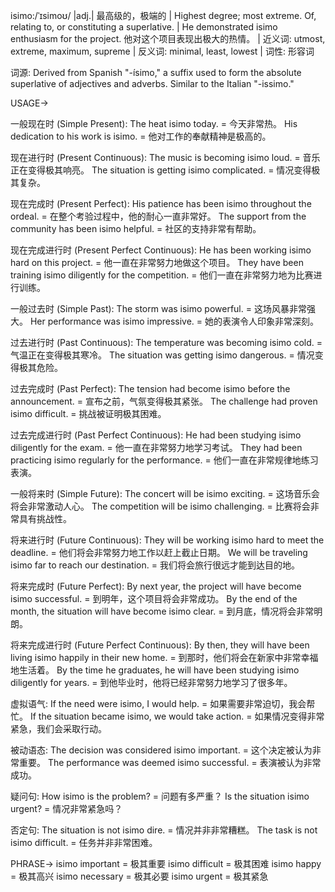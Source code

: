 isimo:/ˈɪsimoʊ/ |adj.| 最高级的，极端的 |  Highest degree; most extreme.  Of, relating to, or constituting a superlative. | He demonstrated isimo enthusiasm for the project. 他对这个项目表现出极大的热情。 | 近义词: utmost, extreme, maximum, supreme | 反义词: minimal, least, lowest | 词性: 形容词

词源:  Derived from Spanish "-ísimo," a suffix used to form the absolute superlative of adjectives and adverbs.  Similar to the Italian "-issimo."

USAGE->

一般现在时 (Simple Present):
The heat isimo today. = 今天非常热。
His dedication to his work is isimo. = 他对工作的奉献精神是极高的。

现在进行时 (Present Continuous):
The music is becoming isimo loud. = 音乐正在变得极其响亮。
The situation is getting isimo complicated. = 情况变得极其复杂。

现在完成时 (Present Perfect):
His patience has been isimo throughout the ordeal. = 在整个考验过程中，他的耐心一直非常好。
The support from the community has been isimo helpful. = 社区的支持非常有帮助。

现在完成进行时 (Present Perfect Continuous):
He has been working isimo hard on this project. = 他一直在非常努力地做这个项目。
They have been training isimo diligently for the competition. = 他们一直在非常努力地为比赛进行训练。

一般过去时 (Simple Past):
The storm was isimo powerful. = 这场风暴非常强大。
Her performance was isimo impressive. = 她的表演令人印象非常深刻。

过去进行时 (Past Continuous):
The temperature was becoming isimo cold. = 气温正在变得极其寒冷。
The situation was getting isimo dangerous. = 情况变得极其危险。


过去完成时 (Past Perfect):
The tension had become isimo before the announcement. =  宣布之前，气氛变得极其紧张。
The challenge had proven isimo difficult. =  挑战被证明极其困难。


过去完成进行时 (Past Perfect Continuous):
He had been studying isimo diligently for the exam. = 他一直在非常努力地学习考试。
They had been practicing isimo regularly for the performance. = 他们一直在非常规律地练习表演。


一般将来时 (Simple Future):
The concert will be isimo exciting. = 这场音乐会将会非常激动人心。
The competition will be isimo challenging. = 比赛将会非常具有挑战性。


将来进行时 (Future Continuous):
They will be working isimo hard to meet the deadline. = 他们将会非常努力地工作以赶上截止日期。
We will be traveling isimo far to reach our destination. = 我们将会旅行很远才能到达目的地。


将来完成时 (Future Perfect):
By next year, the project will have become isimo successful. = 到明年，这个项目将会非常成功。
By the end of the month, the situation will have become isimo clear. = 到月底，情况将会非常明朗。


将来完成进行时 (Future Perfect Continuous):
By then, they will have been living isimo happily in their new home. = 到那时，他们将会在新家中非常幸福地生活着。
By the time he graduates, he will have been studying isimo diligently for years. = 到他毕业时，他将已经非常努力地学习了很多年。


虚拟语气:
If the need were isimo, I would help. = 如果需要非常迫切，我会帮忙。
If the situation became isimo, we would take action. = 如果情况变得非常紧急，我们会采取行动。


被动语态:
The decision was considered isimo important. =  这个决定被认为非常重要。
The performance was deemed isimo successful. = 表演被认为非常成功。


疑问句:
How isimo is the problem? = 问题有多严重？
Is the situation isimo urgent? =  情况非常紧急吗？


否定句:
The situation is not isimo dire. = 情况并非非常糟糕。
The task is not isimo difficult. =  任务并非非常困难。




PHRASE->
isimo important = 极其重要
isimo difficult = 极其困难
isimo happy = 极其高兴
isimo necessary = 极其必要
isimo urgent = 极其紧急
